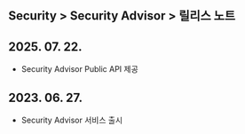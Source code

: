 ## Security > Security Advisor > 릴리스 노트

## 2025. 07. 22.
* Security Advisor Public API 제공

## 2023. 06. 27.
* Security Advisor 서비스 출시


